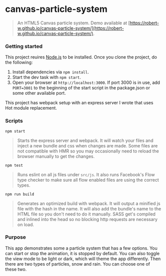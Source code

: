 # canvas-particle-system
> An HTML5 Canvas particle system. Demo available at [https://robert-w.github.io/canvas-particle-system/](https://robert-w.github.io/canvas-particle-system/).

### Getting started
This project reuires [Node.js](https://nodejs.org/en/) to be installed. Once you clone the project, do the following:
1. Install dependencies via `npm install`.
2. Start the dev task with `npm start`.
3. Open your browser at `http://localhost:3000`. If port 3000 is in use, add `PORT=3001` to the beginning of the start script in the package.json or some other available port.

This project has webpack setup with an express server I wrote that uses Hot module replacement.

### Scripts
`npm start`
> Starts the express server and webpack.  It will watch your files and inject a new bundle and css when changes are made. Some files are not compatible with HMR so you may occasionally need to reload the browser manually to get the changes.

`npm test`
> Runs eslint on all js files under `src/js`.  It also runs Facebook's Flow type checker to make sure all flow enabled files are using the correct types.

`npm run build`
> Generates an optimized build with webpack.  It will output a minified js file with the hash in the name. It will also add the bundle's name to the HTML file so you don't need to do it manually. SASS get's compiled and inlined into the head so no blocking http requests are necessary on load.

### Purpose
This app demonstrates some a particle system that has a few options. You can start or stop the animation, it is stopped by default.  You can also toggle the view mode to be light or dark, which will theme the app differently. Then there are two types of particles, snow and rain.  You can choose one of these two.
